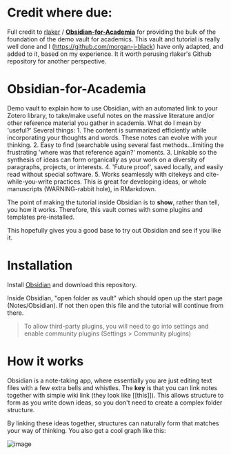 # Credit where due:
Full credit to [rlaker](https://github.com/rlaker) / **[Obsidian-for-Academia](https://github.com/rlaker/Obsidian-for-Academia)** for providing the bulk of the foundation of the demo vault for academics.  This vault and tutorial is really well done and I (https://github.com/morgan-j-black) have only adapted, and added to it, based on my experience.  It it worth perusing rlaker's Github repository for another perspective.


# Obsidian-for-Academia
Demo vault to explain how to use Obsidian, with an automated link to your Zotero library, to take/make useful notes on the massive literature and/or other reference material you gather in academia.  What do I mean by 'useful?'  Several things:  1. The content is summarized efficiently while incorporating your thoughts and words. These notes can evolve with your thinking. 2. Easy to find (searchable using several fast methods...limiting the frustrating 'where was that reference again?' moments. 3. Linkable so the synthesis of ideas can form organically as your work on a diversity of paragraphs, projects, or interests. 4. 'Future proof', saved locally, and easily read without special software. 5. Works seamlessly with citekeys and cite-while-you-write practices.  This is great for developing ideas, or whole manuscripts (WARNING-rabbit hole), in RMarkdown.

The point of making the tutorial inside Obsidian is to **show**, rather than tell, you how it works. Therefore, this vault comes with some plugins and templates pre-installed.

This hopefully gives you a good base to try out Obsidian and see if you like it.

# Installation

Install [Obsidian](https://obsidian.md/) and download this repository.

Inside Obsidian, "open folder as vault" which should open up the start page (Notes/Obsidian). If not then open this file and the tutorial will continue from there.

> To allow third-party plugins, you will need to go into settings and enable community plugins (Settings > Community plugins)

# How it works

Obsidian is a note-taking app, where essentially you are just editing text files with a few extra bells and whistles. The **key** is that you can link notes together with simple wiki link (they look like [[this]]). This allows structure to form as you write down ideas, so you don't need to create a complex folder structure.

By linking these ideas together, structures can naturally form that matches your way of thinking. You also get a cool graph like this:

![image](https://user-images.githubusercontent.com/20686171/215801312-108d29fe-7b18-4ff3-b554-dce3c7a0876d.png)

